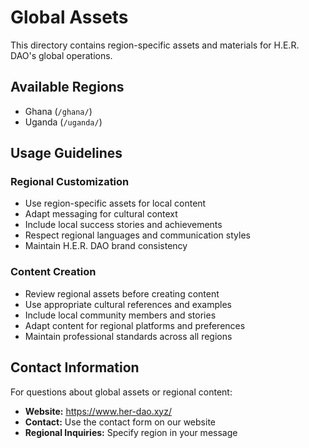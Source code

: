 # Global Assets

This directory contains region-specific assets and materials for H.E.R. DAO's global operations.

## Available Regions

 - Ghana (`/ghana/`)
 - Uganda (`/uganda/`)

## Usage Guidelines

### Regional Customization
- Use region-specific assets for local content
- Adapt messaging for cultural context
- Include local success stories and achievements
- Respect regional languages and communication styles
- Maintain H.E.R. DAO brand consistency

### Content Creation
- Review regional assets before creating content
- Use appropriate cultural references and examples
- Include local community members and stories
- Adapt content for regional platforms and preferences
- Maintain professional standards across all regions

## Contact Information

For questions about global assets or regional content:
- **Website:** https://www.her-dao.xyz/
- **Contact:** Use the contact form on our website
- **Regional Inquiries:** Specify region in your message
